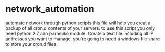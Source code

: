 # network_automation
automate network through python scripts
this file will help you creat a backup of all cron.d contents of your servers.
to use this script you only need python 2.7 adn paramiko module.
Create a text file including all IP addresses you want to manage.
you're going to need a windows file share to store your cron.d files.
